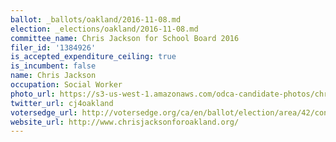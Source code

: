 ```yaml
---
ballot: _ballots/oakland/2016-11-08.md
election: _elections/oakland/2016-11-08.md
committee_name: Chris Jackson for School Board 2016
filer_id: '1384926'
is_accepted_expenditure_ceiling: true
is_incumbent: false
name: Chris Jackson
occupation: Social Worker
photo_url: https://s3-us-west-1.amazonaws.com/odca-candidate-photos/chris-jackson.png
twitter_url: cj4oakland
votersedge_url: http://votersedge.org/ca/en/ballot/election/area/42/contests/contest/13219/candidate/130704?&county=Alameda%20County&election_authority_id=1
website_url: http://www.chrisjacksonforoakland.org/
---
```

